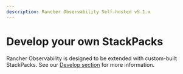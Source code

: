 ```yaml
---
description: Rancher Observability Self-hosted v5.1.x 
---
```


# Develop your own StackPacks

Rancher Observability is designed to be extended with custom-built StackPacks. See our [Develop section](../develop/developer-guides/stackpack/) for more information.

